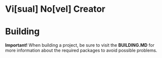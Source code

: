 # Vi[sual] No[vel] Creator

# Building

**Important!** When building a project, be sure to visit the **BUILDING.MD** for more information about the required packages to avoid possible problems.
